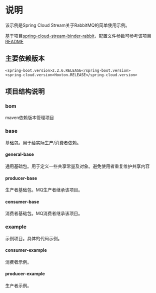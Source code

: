# 说明
该示例是Spring Cloud Stream关于RabbitMQ的简单使用示例。

基于项目[spring-cloud-stream-binder-rabbit](https://github.com/spring-cloud/spring-cloud-stream-binder-rabbit)，配置文件参数可参考该项目[README](https://github.com/spring-cloud/spring-cloud-stream-binder-rabbit/blob/master/README.adoc)

## 主要依赖版本

```
<spring-boot.version>2.2.6.RELEASE</spring-boot.version>
<spring-cloud.version>Hoxton.RELEASE</spring-cloud.version>
```

## 项目结构说明
### bom
maven依赖版本管理项目

### base
基础包。用于给实际生产/消费者依赖。

#### general-base
通用基础包。用于定义一些共享常量及对象。避免使用者重复维护共享内容

#### producer-base
生产者基础包。MQ生产者继承该项目。

#### consumer-base
消费者基础包。MQ消费者继承该项目。

### example
示例项目。具体的代码示例。

#### consumer-example
消费者示例。

#### producer-example
生产者示例。